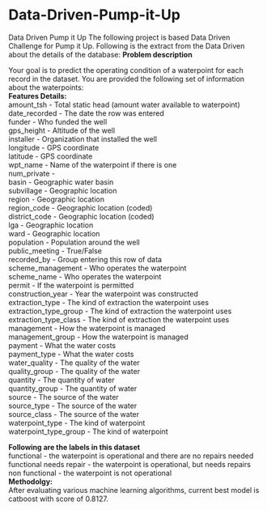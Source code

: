 # Data-Driven-Pump-it-Up

Data Driven Pump it Up
The following project is based Data Driven Challenge for Pump it Up. Following is the extract from the Data Driven about the details of the database:
**Problem description**

Your goal is to predict the operating condition of a waterpoint for each record in the dataset. You are provided the following set of information about the waterpoints:  
**Features Details:**  
amount_tsh - Total static head (amount water available to waterpoint)  
date_recorded - The date the row was entered  
funder - Who funded the well  
gps_height - Altitude of the well  
installer - Organization that installed the well  
longitude - GPS coordinate  
latitude - GPS coordinate  
wpt_name - Name of the waterpoint if there is one  
num_private -  
basin - Geographic water basin  
subvillage - Geographic location  
region - Geographic location  
region_code - Geographic location (coded)  
district_code - Geographic location (coded)  
lga - Geographic location  
ward - Geographic location  
population - Population around the well  
public_meeting - True/False  
recorded_by - Group entering this row of data  
scheme_management - Who operates the waterpoint  
scheme_name - Who operates the waterpoint  
permit - If the waterpoint is permitted  
construction_year - Year the waterpoint was constructed  
extraction_type - The kind of extraction the waterpoint uses  
extraction_type_group - The kind of extraction the waterpoint uses  
extraction_type_class - The kind of extraction the waterpoint uses  
management - How the waterpoint is managed  
management_group - How the waterpoint is managed  
payment - What the water costs  
payment_type - What the water costs  
water_quality - The quality of the water  
quality_group - The quality of the water  
quantity - The quantity of water  
quantity_group - The quantity of water  
source - The source of the water  
source_type - The source of the water  
source_class - The source of the water  
waterpoint_type - The kind of waterpoint  
waterpoint_type_group - The kind of waterpoint  

**Following are the labels in this dataset**  
functional - the waterpoint is operational and there are no repairs needed  
functional needs repair - the waterpoint is operational, but needs repairs  
non functional - the waterpoint is not operational  
**Methodolgy:**  
After evaluating various machine learning algorithms, current best model is catboost with score of 0.8127.  
